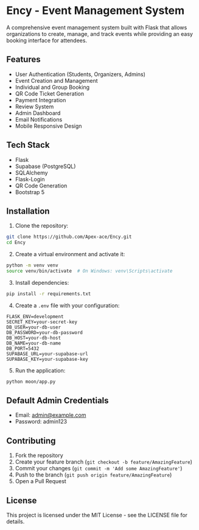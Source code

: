 # Ency - Event Management System

A comprehensive event management system built with Flask that allows organizations to create, manage, and track events while providing an easy booking interface for attendees.

## Features

- User Authentication (Students, Organizers, Admins)
- Event Creation and Management
- Individual and Group Booking
- QR Code Ticket Generation
- Payment Integration
- Review System
- Admin Dashboard
- Email Notifications
- Mobile Responsive Design

## Tech Stack

- Flask
- Supabase (PostgreSQL)
- SQLAlchemy
- Flask-Login
- QR Code Generation
- Bootstrap 5

## Installation

1. Clone the repository:
```bash
git clone https://github.com/Apex-ace/Ency.git
cd Ency
```

2. Create a virtual environment and activate it:
```bash
python -m venv venv
source venv/bin/activate  # On Windows: venv\Scripts\activate
```

3. Install dependencies:
```bash
pip install -r requirements.txt
```

4. Create a `.env` file with your configuration:
```env
FLASK_ENV=development
SECRET_KEY=your-secret-key
DB_USER=your-db-user
DB_PASSWORD=your-db-password
DB_HOST=your-db-host
DB_NAME=your-db-name
DB_PORT=5432
SUPABASE_URL=your-supabase-url
SUPABASE_KEY=your-supabase-key
```

5. Run the application:
```bash
python moon/app.py
```

## Default Admin Credentials

- Email: admin@example.com
- Password: admin123

## Contributing

1. Fork the repository
2. Create your feature branch (`git checkout -b feature/AmazingFeature`)
3. Commit your changes (`git commit -m 'Add some AmazingFeature'`)
4. Push to the branch (`git push origin feature/AmazingFeature`)
5. Open a Pull Request

## License

This project is licensed under the MIT License - see the LICENSE file for details. 